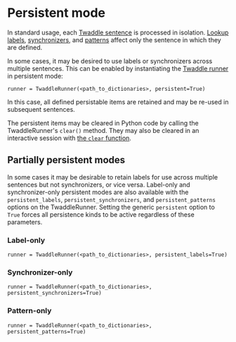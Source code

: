 # Persistent mode

In standard usage, each [Twaddle sentence](sentences.md) is processed in isolation.
[Lookup labels](lookups.md#labels), [synchronizers](synchronizers.md), and 
[patterns](patterns.md) affect only the sentence in which they are defined.

In some cases, it may be desired to use labels or synchronizers across multiple 
sentences. This can be enabled by instantiating the [Twaddle runner](runner.md) in
persistent mode: 

`runner = TwaddleRunner(<path_to_dictionaries>, persistent=True)`

In this case, all defined persistable items are retained and may
be re-used in subsequent sentences.

The persistent items may be cleared in Python code by calling the
TwaddleRunner's `clear()` method. They may also be cleared in an interactive
session with [the `clear` function](functions.md#clear).

## Partially persistent modes

In some cases it may be desirable to retain labels for use across multiple 
sentences but not synchronizers, or vice versa. Label-only and synchronizer-only
persistent modes are also available with the `persistent_labels`,
`persistent_synchronizers`, and `persistent_patterns` options on the TwaddleRunner. 
Setting the generic `persistent` option to `True` forces all persistence kinds to
be active regardless of these parameters.

### Label-only

`runner = TwaddleRunner(<path_to_dictionaries>, persistent_labels=True)`

### Synchronizer-only

`runner = TwaddleRunner(<path_to_dictionaries>, persistent_synchronizers=True)`

### Pattern-only

`runner = TwaddleRunner(<path_to_dictionaries>, persistent_patterns=True)`